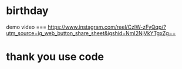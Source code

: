 # birthday 


demo video === https://www.instagram.com/reel/CzlW-zFyQqp/?utm_source=ig_web_button_share_sheet&igshid=NmI2NjVkYTgxZg==



# thank you use code
